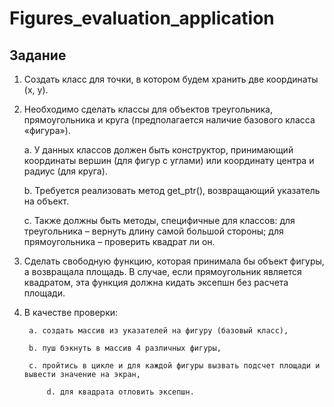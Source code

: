 # Figures_evaluation_application
## Задание

1. Создать класс для точки, в котором будем хранить две координаты (х, y).
2. Необходимо сделать классы для объектов треугольника, прямоугольника и круга (предполагается наличие базового класса «фигура»).

     a. У данных классов должен быть конструктор, принимающий координаты вершин (для фигур с углами) или координату центра и радиус (для круга).
     
     b. Требуется реализовать метод get_ptr(), возвращающий указатель на объект.
     
     c. Также должны быть методы, специфичные для классов: для треугольника – вернуть длину самой большой стороны; для прямоугольника – проверить квадрат ли он.
3. Сделать свободную функцию, которая принимала бы объект фигуры, а возвращала площадь. В случае, если прямоугольник является квадратом, эта функция должна кидать эксепшн без расчета площади.
4. В качестве проверки:

        a. создать массив из указателей на фигуру (базовый класс), 
        
        b. пуш бэкнуть в массив 4 различных фигуры,
        
        c. пройтись в цикле и для каждой фигуры вызвать подсчет площади и вывести значение на экран,
        
		    d. для квадрата отловить эксепшн.

